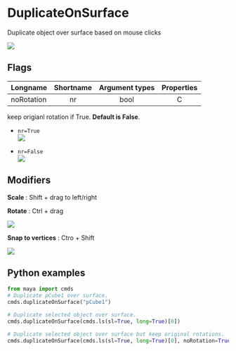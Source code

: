 # DuplicateOnSurface


Duplicate object  over surface based on mouse clicks

![](https://dl.dropboxusercontent.com/u/408180/git/images/duplicateOnSurface.gif)

##  Flags
| Longname     | Shortname | Argument types   | Properties |
| :------- | :----: | :---: | :---: |
| noRotation | nr |  bool    | C |

keep origianl rotation if True. **Default is False**.

* `nr=True`  
![](https://dl.dropboxusercontent.com/u/408180/git/images/dos_noRot.gif)

* `nr=False`  
![](https://dl.dropboxusercontent.com/u/408180/git/images/dos_withRot.gif)

## Modifiers

**Scale** : Shift + drag to left/right

**Rotate** : Ctrl + drag

![](https://dl.dropboxusercontent.com/u/408180/git/images/dos_mod.gif)

**Snap to vertices** : Ctro + Shift

![](https://dl.dropboxusercontent.com/u/408180/git/images/dos_snap.gif)

## Python examples

```python
from maya import cmds
# Duplicate pCube1 over surface.
cmds.duplicateOnSurface("pCube1")

# Duplicate selected object over surface.
cmds.duplicateOnSurface(cmds.ls(sl=True, long=True)[0])

# Duplicate selected object over surface but keep original rotations.
cmds.duplicateOnSurface(cmds.ls(sl=True, long=True)[0], noRotation=True)
```
